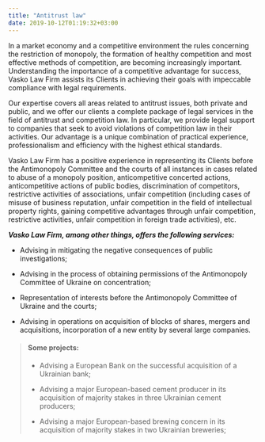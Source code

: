 ```yaml
---
title: "Antitrust law"
date: 2019-10-12T01:19:32+03:00
---
```


In a market economy and a competitive environment the rules concerning the restriction of monopoly, the formation of healthy competition and most effective methods of competition, are becoming increasingly important. Understanding the importance of a competitive advantage for success, Vasko Law Firm assists its Clients in achieving their goals with impeccable compliance with legal requirements.

Our expertise covers all areas related to antitrust issues, both private and public, and we offer our clients a complete package of legal services in the field of antitrust and competition law. In particular, we provide legal support to companies that seek to avoid violations of competition law in their activities. Our advantage is a unique combination of practical experience, professionalism and efficiency with the highest ethical standards.

Vasko Law Firm has a positive experience in representing its Clients before the Antimonopoly Committee and the courts of all instances in cases related to abuse of a monopoly position, anticompetitive concerted actions, anticompetitive actions of public bodies, discrimination of competitors, restrictive activities of associations, unfair competition (including cases of misuse of business reputation, unfair competition in the field of intellectual property rights, gaining competitive advantages through unfair competition, restrictive activities, unfair competition in foreign trade activities), etc.

***Vasko Law Firm, among other things, offers the following services:***

- Advising in mitigating the negative consequences of public investigations;

- Advising in the process of obtaining permissions of the Antimonopoly Committee of Ukraine on concentration;

- Representation of interests before the Antimonopoly Committee of Ukraine and the courts;

- Advising in operations on acquisition of blocks of shares, mergers and acquisitions, incorporation of a new entity by several large companies.

> #### Some projects:
>
> - Advising a European Bank on the successful acquisition of a Ukrainian bank;
>
> - Advising a major European-based cement producer in its acquisition of majority stakes in three Ukrainian cement producers;
>
> - Advising a major European-based brewing concern in its acquisition of majority stakes in two Ukrainian breweries;
